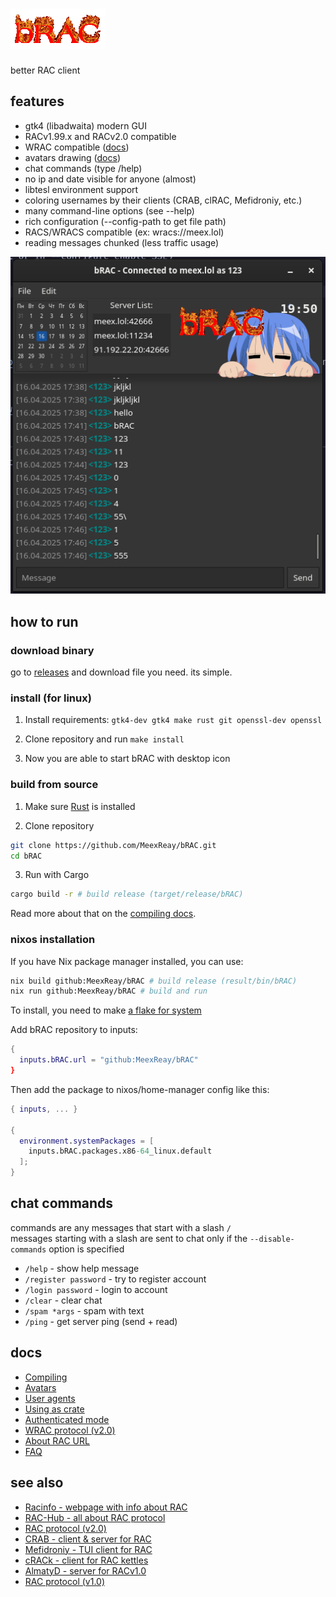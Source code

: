 # ![logo](misc/logo.gif)
<!--
[<img src="https://github.com/user-attachments/assets/f2be5caa-6246-4a6a-9bee-2b53086f9afb" height="30">]()
[<img src="https://github.com/user-attachments/assets/4d35191d-1dbc-4391-a761-6ae7f76ba7af" height="30">]()
[<img src="https://img.shields.io/badge/Bitcoin-000?style=for-the-badge&logo=bitcoin&logoColor=white">](https://meex.lol/bitcoin)
-->

better RAC client

## features

- gtk4 (libadwaita) modern GUI
- RACv1.99.x and RACv2.0 compatible
- WRAC compatible ([docs](docs/wrac.md))
- avatars drawing ([docs](docs/avatars.md))
- chat commands (type /help)
- no ip and date visible for anyone (almost)
- libtesl environment support
- coloring usernames by their clients (CRAB, clRAC, Mefidroniy, etc.)
- many command-line options (see --help)
- rich configuration (--config-path to get file path)
- RACS/WRACS compatible (ex: wracs://meex.lol)
- reading messages chunked (less traffic usage)

![screenshot](misc/image.png)

## how to run

### download binary

go to [releases](https://github.com/MeexReay/bRAC/releases/latest) and download file you need. its simple.

### install (for linux)

1. Install requirements: `gtk4-dev gtk4 make rust git openssl-dev openssl`

2. Clone repository and run `make install`

3. Now you are able to start bRAC with desktop icon

### build from source

1. Make sure [Rust](https://www.rust-lang.org/tools/install) is installed

2. Clone repository
```bash
git clone https://github.com/MeexReay/bRAC.git
cd bRAC
```

3. Run with Cargo
```bash
cargo build -r # build release (target/release/bRAC)
```

Read more about that on the [compiling docs](docs/compiling.md).

### nixos installation

If you have Nix package manager installed, you can use:

```bash
nix build github:MeexReay/bRAC # build release (result/bin/bRAC)
nix run github:MeexReay/bRAC # build and run
```

To install, you need to make [a flake for system](https://nixos.wiki/wiki/flakes#Using_nix_flakes_with_NixOS)

Add bRAC repository to inputs:

```nix
{
  inputs.bRAC.url = "github:MeexReay/bRAC"
}
```

Then add the package to nixos/home-manager config like this:

```nix
{ inputs, ... }

{
  environment.systemPackages = [
    inputs.bRAC.packages.x86-64_linux.default
  ];
}
```

## chat commands

commands are any messages that start with a slash `/` \
messages starting with a slash are sent to chat only if the `--disable-commands` option is specified

- `/help` - show help message
- `/register password` - try to register account
- `/login password` - login to account
- `/clear` - clear chat
- `/spam *args` - spam with text
- `/ping` - get server ping (send + read)

## docs

- [Compiling](docs/compiling.md)
- [Avatars](docs/avatars.md)
- [User agents](docs/user_agents.md)
- [Using as crate](docs/crate.md)
- [Authenticated mode](docs/auth_mode.md)
- [WRAC protocol (v2.0)](docs/wrac.md)
- [About RAC URL](docs/url.md)
- [FAQ](docs/faq.md)

## see also

- [Racinfo - webpage with info about RAC](https://racinfo.meex.lol/)
- [RAC-Hub - all about RAC protocol](https://meexreay.github.io/RAC-Hub/)
- [RAC protocol (v2.0)](https://gitea.bedohswe.eu.org/pixtaded/crab#rac-protocol)
- [CRAB - client & server for RAC](https://gitea.bedohswe.eu.org/pixtaded/crab)
- [Mefidroniy - TUI client for RAC](https://github.com/OctoBanon-Main/mefedroniy-client)
- [cRACk - client for RAC kettles](https://github.com/pansangg/cRACk)
- [AlmatyD - server for RACv1.0](https://gitea.bedohswe.eu.org/bedohswe/almatyd)
- [RAC protocol (v1.0)](https://bedohswe.eu.org/text/rac/protocol.md.html)
